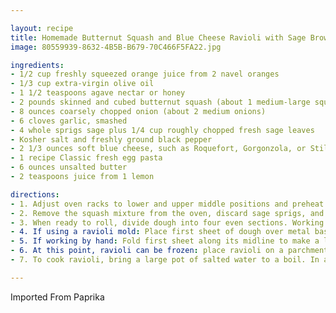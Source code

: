 ```yaml
---

layout: recipe
title: Homemade Butternut Squash and Blue Cheese Ravioli with Sage Brown Butter Sauce
image: 80559939-8632-4B5B-B679-70C466F5FA22.jpg

ingredients:
- 1/2 cup freshly squeezed orange juice from 2 navel oranges
- 1/3 cup extra-virgin olive oil
- 1 1/2 teaspoons agave nectar or honey
- 2 pounds skinned and cubed butternut squash (about 1 medium-large squash)
- 8 ounces coarsely chopped onion (about 2 medium onions)
- 6 cloves garlic, smashed
- 4 whole sprigs sage plus 1/4 cup roughly chopped fresh sage leaves
- Kosher salt and freshly ground black pepper
- 2 1/3 ounces soft blue cheese, such as Roquefort, Gorgonzola, or Stilton
- 1 recipe Classic fresh egg pasta
- 6 ounces unsalted butter
- 2 teaspoons juice from 1 lemon

directions:
- 1. Adjust oven racks to lower and upper middle positions and preheat oven to 400°F. Meanwhile, whisk orange juice, olive oil, and agave nectar together in a large bowl. Add butternut squash, onion, garlic, and whole sage sprigs. Season with salt and pepper. Stir until the squash and onion are evenly coated then transfer mixture onto 2 foil-lined rimmed baking sheets. Place sheet trays in the oven and roast until squash is completely tender and browned around the edges, about 40 minutes total, rotating pans half way through cooking.
- 2. Remove the squash mixture from the oven, discard sage sprigs, and allow to cool. Transfer mixture to the work bowl of a food processor, add blue cheese, and process until completely smooth, about 30 seconds. Season to taste with salt and pepper. Transfer to a large plate, spread into an even layer, then place uncovered in refrigerator and allow to cool completely, at least 45 minutes.
- 3. When ready to roll, divide dough into four even sections. Working one section at a time, with remaining sections tightly wrapped in plastic, roll dough through machine until sheet is just under 1/16th of an inch thick (typically second-to-last setting). Cut sheet in half to create 2 pieces of dough roughly 15 inches long and 5 inches across.
- 4. If using a ravioli mold: Place first sheet of dough over metal base. Gently and evenly press plastic mold down to make depressions in dough. Remove and fill each depression with approximately 1 tablespoon filling. Rap mold once or twice to remove any air bubbles. Place second sheet of dough over surface and pat down. Run rolling pin over dough until ridges beneath become visible. Flip the mold over and gently peel it away. If ravioli remain stuck, rap edge of mold on table. If ravioli do not separate easily, use fluted ravioli cutter to complete perforation. Cover ravioli with towel to prevent drying. Repeat with remaining dough and continue to step 6.
- 5. If working by hand: Fold first sheet along its midline to make a light crease and re-open. Place 6 heaping tablespoons half inch apart along length of lower half. Moisten upper half with pastry brush dipped in water and fold over, pressing down to remove air bubbles and create a seal around filling. Using fluted ravioli cutter or kitchen knife, cut between filling for 6 even squares. Cover ravioli with towel to prevent drying. Repeat with remaining dough.
- 6. At this point, ravioli can be frozen: place ravioli on a parchment-lined rimmed baking sheet and freeze completely. Transfer to a freezer bag, press out as much air as possible, and store in freezer for up to 2 months.
- 7. To cook ravioli, bring a large pot of salted water to a boil. In a large saucepan, melt butter over low heat. When butter begins to bubble, add chopped sage and stir until butter is brown and sage is crisp, 3 to 5 minutes. Off heat, squeeze in lemon juice. Season with salt and set aside. Cook ravioli by submerging in boiling water and cooking for 3 minutes (ravioli should float). Drain, reserving 1/2 cup of cooking liquid. Transfer ravioli and liquid to pot with browned butter. Heat over high heat, gently folding and tossing until a rich, emulsified sauce is formed, about 1 minute. Serve immediately.

---
```

Imported From Paprika